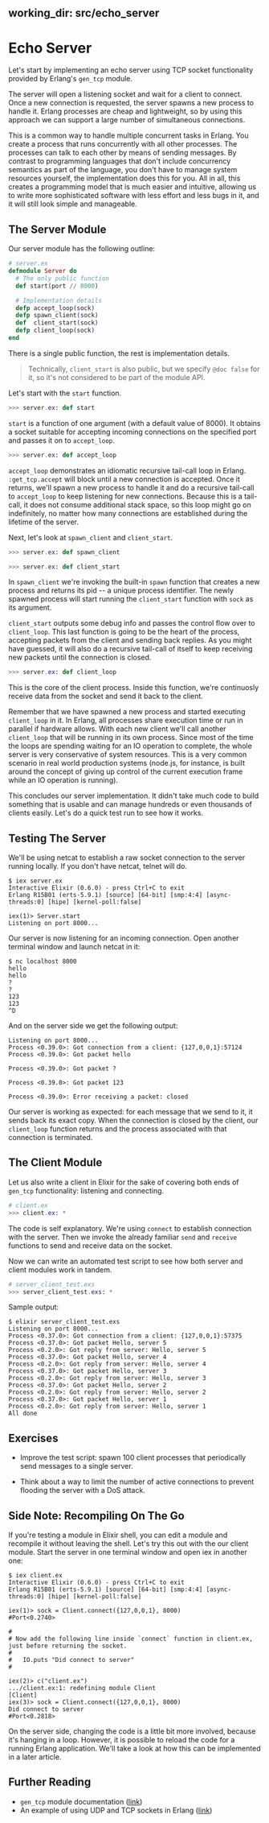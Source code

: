 working_dir: src/echo_server
---
Echo Server
===========

Let's start by implementing an echo server using TCP socket functionality provided by Erlang's `gen_tcp` module.

The server will open a listening socket and wait for a client to connect. Once a new connection is requested, the server spawns a new process to handle it. Erlang processes are cheap and lightweight, so by using this approach we can support a large number of simultaneous connections.

This is a common way to handle multiple concurrent tasks in Erlang. You create a process that runs concurrently with all other processes. The processes can talk to each other by means of sending messages. By contrast to programming languages that don't include concurrency semantics as part of the language, you don't have to manage system resources yourself, the implementation does this for you. All in all, this creates a programming model that is much easier and intuitive, allowing us to write more sophisticated software with less effort and less bugs in it, and it will still look simple and manageable.


## The Server Module ##

Our server module has the following outline:

```elixir
# server.ex
defmodule Server do
  # The only public function
  def start(port // 8000)

  # Implementation details
  defp accept_loop(sock)
  defp spawn_client(sock)
  def  client_start(sock)
  defp client_loop(sock)
end
```

There is a single public function, the rest is implementation details.

> Technically, `client_start` is also public, but we specify `@doc false` for it, so it's not considered to be part of the module API.

Let's start with the `start` function.

```elixir
>>> server.ex: def start
```

`start` is a function of one argument (with a default value of 8000). It obtains a socket suitable for accepting incoming connections on the specified port and passes it on to `accept_loop`.

```elixir
>>> server.ex: def accept_loop
```

`accept_loop` demonstrates an idiomatic recursive tail-call loop in Erlang. `:get_tcp.accept` will block until a new connection is accepted. Once it returns, we'll spawn a new process to handle it and do a recursive tail-call to `accept_loop` to keep listening for new connections. Because this is a tail-call, it does not consume additional stack space, so this loop might go on indefinitely, no matter how many connections are established during the lifetime of the server.

Next, let's look at `spawn_client` and `client_start`.

```elixir
>>> server.ex: def spawn_client

>>> server.ex: def client_start
```

In `spawn_client` we're invoking the built-in `spawn` function that creates a new process and returns its pid -- a unique process identifier. The newly spawned process will start running the `client_start` function with `sock` as its argument.

`client_start` outputs some debug info and passes the control flow over to `client_loop`. This last function is going to be the heart of the process, accepting packets from the client and sending back replies. As you might have guessed, it will also do a recursive tail-call of itself to keep receiving new packets until the connection is closed.

```elixir
>>> server.ex: def client_loop
```

This is the core of the client process. Inside this function, we're continuosly receive data from the socket and send it back to the client.

Remember that we have spawned a new process and started executing `client_loop` in it. In Erlang, all processes share execution time or run in parallel if hardware allows. With each new client we'll call another `client_loop` that will be running in its own process. Since most of the time the loops are spending waiting for an IO operation to complete, the whole server is very conservative of system resources. This is a very common scenario in real world production systems (node.js, for instance, is built around the concept of giving up control of the current execution frame while an IO operation is running).

This concludes our server implementation. It didn't take much code to build something that is usable and can manage hundreds or even thousands of clients easily. Let's do a quick test run to see how it works.

## Testing The Server ##

We'll be using netcat to establish a raw socket connection to the server running locally. If you don't have netcat, telnet will do.

```
$ iex server.ex
Interactive Elixir (0.6.0) - press Ctrl+C to exit
Erlang R15B01 (erts-5.9.1) [source] [64-bit] [smp:4:4] [async-threads:0] [hipe] [kernel-poll:false]

iex(1)> Server.start
Listening on port 8000...
```

Our server is now listening for an incoming connection. Open another terminal window and launch netcat in it:

```
$ nc localhost 8000
hello
hello
?
?
123
123
^D
```

And on the server side we get the following output:

```
Listening on port 8000...
Process <0.39.0>: Got connection from a client: {127,0,0,1}:57124
Process <0.39.0>: Got packet hello

Process <0.39.0>: Got packet ?

Process <0.39.0>: Got packet 123

Process <0.39.0>: Error receiving a packet: closed
```

Our server is working as expected: for each message that we send to it, it sends back its exact copy. When the connection is closed by the client, our `client_loop` function returns and the process associated with that connection is terminated.

## The Client Module ##

Let us also write a client in Elixir for the sake of covering both ends of `gen_tcp` functionality: listening and connecting.

```elixir
# client.ex
>>> client.ex: *
```

The code is self explanatory. We're using `connect` to establish connection with the server. Then we invoke the already familiar `send` and `receive` functions to send and receive data on the socket.

Now we can write an automated test script to see how both server and client modules work in tandem.

```elixir
# server_client_test.exs
>>> server_client_test.exs: *
```

Sample output:

```
$ elixir server_client_test.exs
Listening on port 8000...
Process <0.37.0>: Got connection from a client: {127,0,0,1}:57375
Process <0.37.0>: Got packet Hello, server 5
Process <0.2.0>: Got reply from server: Hello, server 5
Process <0.37.0>: Got packet Hello, server 4
Process <0.2.0>: Got reply from server: Hello, server 4
Process <0.37.0>: Got packet Hello, server 3
Process <0.2.0>: Got reply from server: Hello, server 3
Process <0.37.0>: Got packet Hello, server 2
Process <0.2.0>: Got reply from server: Hello, server 2
Process <0.37.0>: Got packet Hello, server 1
Process <0.2.0>: Got reply from server: Hello, server 1
All done
```

## Exercises ##

  * Improve the test script: spawn 100 client processes that periodically send messages to a single server.

  * Think about a way to limit the number of active connections to prevent flooding the server with a DoS attack.

## Side Note: Recompiling On The Go ##

If you're testing a module in Elixir shell, you can edit a module and recompile it without leaving the shell. Let's try this out with the our client module. Start the server in one terminal window and open iex in another one:

```
$ iex client.ex
Interactive Elixir (0.6.0) - press Ctrl+C to exit
Erlang R15B01 (erts-5.9.1) [source] [64-bit] [smp:4:4] [async-threads:0] [hipe] [kernel-poll:false]

iex(1)> sock = Client.connect({127,0,0,1}, 8000)
#Port<0.2740>

#
# Now add the following line inside `connect` function in client.ex, just before returning the socket.
#
#   IO.puts "Did connect to server"
#

iex(2)> c("client.ex")
.../client.ex:1: redefining module Client
[Client]
iex(3)> sock = Client.connect({127,0,0,1}, 8000)
Did connect to server
#Port<0.2818>
```

On the server side, changing the code is a little bit more involved, because it's hanging in a loop. However, it is possible to reload the code for a running Erlang application. We'll take a look at how this can be implemented in a later article.

## Further Reading ##

  * `gen_tcp` module documentation ([link](http://www.erlang.org/doc/man/gen_tcp.html))
  * An example of using UDP and TCP sockets in Erlang ([link](http://learnyousomeerlang.com/buckets-of-sockets))
